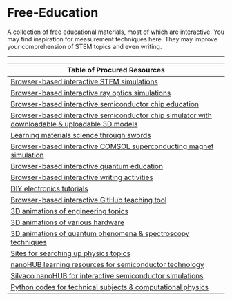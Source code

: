 # Free-Education



A collection of free educational materials, most of which are interactive. You may find inspiration for measurement techniques here. They may improve your comprehension of STEM topics and even writing.
_____________________________________________________________________________________________________________________________________________________________________________

| Table of Procured Resources |
|---------------------|
| [Browser-based interactive STEM simulations](https://phet.colorado.edu/en/simulations/browse) |
| [Browser-based interactive ray optics simulations](https://phydemo.app/ray-optics) |
| [Browser-based interactive semiconductor chip education](https://tinytapeout.com/siliwiz/introduction) |
| [Browser-based interactive semiconductor chip simulator with downloadable & uploadable 3D models](https://siliwiz.pages.dev) |
| [Learning materials science through swords](https://www.tf.uni-kiel.de/matwis/amat/iss/index.html) |
| [Browser-based interactive COMSOL superconducting magnet simulation](https://aurora.epfl.ch/app-lib) |
| [Browser-based interactive quantum education](https://www.st-andrews.ac.uk/physics/quvis/) | 
| [Browser-based interactive writing activities](https://www.quill.org) |
| [DIY electronics tutorials](https://www.instructables.com/member/GreatScottLab/instructables) |
| [Browser-based interactive GitHub teaching tool](https://learngitbranching.js.org) |
| [3D animations of engineering topics](https://www.youtube.com/@Lesics/playlists) |
| [3D animations of various hardware](https://www.youtube.com/@BranchEducation/playlists) |
| [3D animations of quantum phenomena & spectroscopy techniques](https://toutestquantique.fr/en) |
| [Sites for searching up physics topics](https://physurls.com) |
| [nanoHUB learning resources for semiconductor technology](https://nanohub.org/groups/semiconductoreducation) |
| [Silvaco nanoHUB for interactive semiconductor simulations](https://nanohub.org/resources/silvacotcad) |
| [Python codes for technical subjects & computational physics](https://github.com/FOSSEE/Python-Textbook-Companions) |
